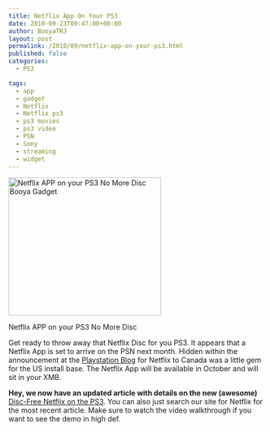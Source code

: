 ```yaml
---
title: Netflix App On Your PS3
date: 2010-09-23T09:47:00+00:00
author: BooyaTRJ
layout: post
permalink: /2010/09/netflix-app-on-your-ps3.html
published: false
categories:
  - PS3

tags:
  - app
  - gadget
  - Netflix
  - Netflix ps3
  - ps3 movies
  - ps3 video
  - PSN
  - Sony
  - streaming
  - widget
---
```

<div id="attachment_620" style="width: 310px" class="wp-caption alignleft">
  <a href="http://www.booyagadget.com/wp-content/uploads/2010/09/Netflix-APP-on-your-PS3-No-More-Disc-Booya-Gadget.jpg"><img class="size-full wp-image-620 " title="Netflix APP on your PS3 No More Disc Booya Gadget" src="http://www.booyagadget.com/wp-content/uploads/2010/09/Netflix-APP-on-your-PS3-No-More-Disc-Booya-Gadget.jpg" alt="Netflix APP on your PS3 No More Disc Booya Gadget" width="300" height="272" srcset="http://www.booyagadget.com/wp-content/uploads/2010/09/Netflix-APP-on-your-PS3-No-More-Disc-Booya-Gadget.jpg 500w, http://www.booyagadget.com/wp-content/uploads/2010/09/Netflix-APP-on-your-PS3-No-More-Disc-Booya-Gadget-300x272.jpg 300w, http://www.booyagadget.com/wp-content/uploads/2010/09/Netflix-APP-on-your-PS3-No-More-Disc-Booya-Gadget-324x295.jpg 324w, http://www.booyagadget.com/wp-content/uploads/2010/09/Netflix-APP-on-your-PS3-No-More-Disc-Booya-Gadget-275x250.jpg 275w" sizes="(max-width: 300px) 100vw, 300px" /></a>
  
  <p class="wp-caption-text">
    Netflix APP on your PS3 No More Disc
  </p>
</div>

Get ready to throw away that Netflix Disc for you PS3. It appears that a Netflix App is set to arrive on the PSN next month. Hidden within the announcement at the [Playstation Blog](http://blog.us.playstation.com/2010/09/22/netflix-streaming-its-way-to-canada-today/) for Netflix to Canada was a little gem for the US install base. The Netflix App will be available in October and will sit in your XMB.

**Hey, we now have an updated article with details on the new (awesome)** [Disc-Free Netflix on the PS3](/2010/10/ps3-netflix-disc-free-update-celebration-time.html). You can also just search our site for Netflix for the most recent article. Make sure to watch the video walkthrough if you want to see the demo in high def.